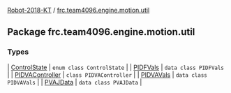 [Robot-2018-KT](../index.md) / [frc.team4096.engine.motion.util](./index.md)

## Package frc.team4096.engine.motion.util

### Types

| [ControlState](-control-state/index.md) | `enum class ControlState` |
| [PIDFVals](-p-i-d-f-vals/index.md) | `data class PIDFVals` |
| [PIDVAController](-p-i-d-v-a-controller/index.md) | `class PIDVAController` |
| [PIDVAVals](-p-i-d-v-a-vals/index.md) | `data class PIDVAVals` |
| [PVAJData](-p-v-a-j-data/index.md) | `data class PVAJData` |

